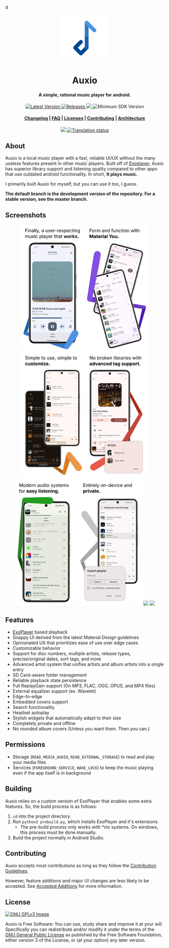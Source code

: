 d<p align="center"><img src="fastlane/metadata/android/en-US/images/icon.png" width="150"></p>
<h1 align="center"><b>Auxio</b></h1>
<h4 align="center">A simple, rational music player for android.</h4>
<p align="center">
    <a href="https://github.com/oxygencobalt/Auxio/releases/tag/v2.6.4">
        <img alt="Latest Version" src="https://img.shields.io/static/v1?label=tag&message=v2.6.4&color=0D5AF5">
    </a>
    <a href="https://github.com/oxygencobalt/Auxio/releases/">
        <img alt="Releases" src="https://img.shields.io/github/downloads/OxygenCobalt/Auxio/total.svg">
    </a>
    <a href="https://www.gnu.org/licenses/gpl-3.0">
        <img src="https://img.shields.io/badge/license-GPL%20v3-blue.svg">
    </a>
    <img alt="Minimum SDK Version" src="https://img.shields.io/badge/API-21%2B-32B5ED">
</p>
<h4 align="center"><a href="/CHANGELOG.md">Changelog</a> | <a href="/info/FAQ.md">FAQ</a> |  <a href="/info/LICENSES.md">Licenses</a> | <a href="/.github/CONTRIBUTING.md">Contributing</a> | <a href="/info/ARCHITECTURE.md">Architecture</a></h4>
<p align="center">
    <a href="https://f-droid.org/app/org.oxycblt.auxio"><img src="https://fdroid.gitlab.io/artwork/badge/get-it-on.png" width="170"></a>
    <a href="https://hosted.weblate.org/engage/auxio/"><img src="https://hosted.weblate.org/widgets/auxio/-/strings/287x66-grey.png" alt="Translation status" /></a>
</p>

## About

Auxio is a local music player with a fast, reliable UI/UX without the many useless features present in other music players. Built off of <a href="https://exoplayer.dev/">Exoplayer</a>, Auxio has superior library support and listening quality compared to other apps that use outdated android functionality. In short, **It plays music.**

I primarily built Auxio for myself, but you can use it too, I guess.

**The default branch is the development version of the repository. For a stable version, see the master branch.**

## Screenshots

<p align="center">
    <img src="fastlane/metadata/android/en-US/images/phoneScreenshots/shot0.png" width=200>
    <img src="fastlane/metadata/android/en-US/images/phoneScreenshots/shot1.png" width=200>
    <img src="fastlane/metadata/android/en-US/images/phoneScreenshots/shot2.png" width=200>
    <img src="fastlane/metadata/android/en-US/images/phoneScreenshots/shot3.png" width=200>
    <img src="fastlane/metadata/android/en-US/images/phoneScreenshots/shot4.png" width=200>
    <img src="fastlane/metadata/android/en-US/images/phoneScreenshots/shot5.png" width=200>
    <img src="fastlane/metadata/android/en-US/images/phoneScreenshots/shot6.png" width=200>
    <img src="fastlane/metadata/android/en-US/images/phoneScreenshots/shot7.png" width=200>
</p>

## Features

- [ExoPlayer](https://exoplayer.dev/) based playback
- Snappy UI derived from the latest Material Design guidelines
- Opinionated UX that prioritizes ease of use over edge cases
- Customizable behavior
- Support for disc numbers, multiple artists, release types,
precise/original dates, sort tags, and more
- Advanced artist system that unifies artists and album artists
into a single entry
- SD Card-aware folder management
- Reliable playback state persistence
- Full ReplayGain support (On MP3, FLAC, OGG, OPUS, and MP4 files)
- External equalizer support (ex. Wavelet)
- Edge-to-edge
- Embedded covers support
- Search functionality
- Headset autoplay
- Stylish widgets that automatically adapt to their size
- Completely private and offline
- No rounded album covers (Unless you want them. Then you can.)

## Permissions

- Storage (`READ_MEDIA_AUDIO`, `READ_EXTERNAL_STORAGE`) to read and play your media files
- Services (`FOREGROUND_SERVICE`, `WAKE_LOCK`) to keep the music playing even if the app itself is in background

## Building

Auxio relies on a custom version of ExoPlayer that enables some extra features. So, the build process is as follows:

1. `cd` into the project directory.
2. Run `python3 prebuild.py`, which installs ExoPlayer and it's extensions.
    - The pre-build process only works with \*nix systems. On windows, this process must be done manually.
3. Build the project normally in Android Studio.

## Contributing

Auxio accepts most contributions as long as they follow the [Contribution Guidelines](/.github/CONTRIBUTING.md).

However, feature additions and major UI changes are less likely to be accepted. See [Accepted Additions](/info/ADDITIONS.md) for more information.

## License

[![GNU GPLv3 Image](https://www.gnu.org/graphics/gplv3-127x51.png)](http://www.gnu.org/licenses/gpl-3.0.en.html)

Auxio is Free Software: You can use, study share and improve it at your
will. Specifically you can redistribute and/or modify it under the terms of the
[GNU General Public License](https://www.gnu.org/licenses/gpl.html) as
published by the Free Software Foundation, either version 3 of the License, or
(at your option) any later version.
